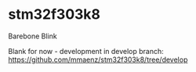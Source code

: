 # stm32f303k8
Barebone Blink

Blank for now - development in develop branch:  
https://github.com/mmaenz/stm32f303k8/tree/develop
